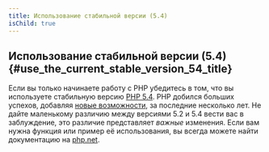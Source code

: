 ```yaml
---
title: Использование стабильной версии (5.4)
isChild: true
---
```


## Использование стабильной версии (5.4) {#use_the_current_stable_version_54_title}

Если вы только начинаете работу с PHP убедитесь в том, что вы используете стабильную версию [PHP 5.4][php-release]. PHP добился больших успехов, добавляя [новые возможности](#language_highlights), за последние несколько лет. Не дайте маленькому различию между версиями 5.2 и 5.4 вести вас в заблуждение, это различие представляет _важные_ изменения. Если вам нужна функция или пример её использования, вы всегда можете найти документацию на [php.net][php-docs].

[php-release]: http://www.php.net/downloads.php
[php-docs]: http://www.php.net/manual/ru/
